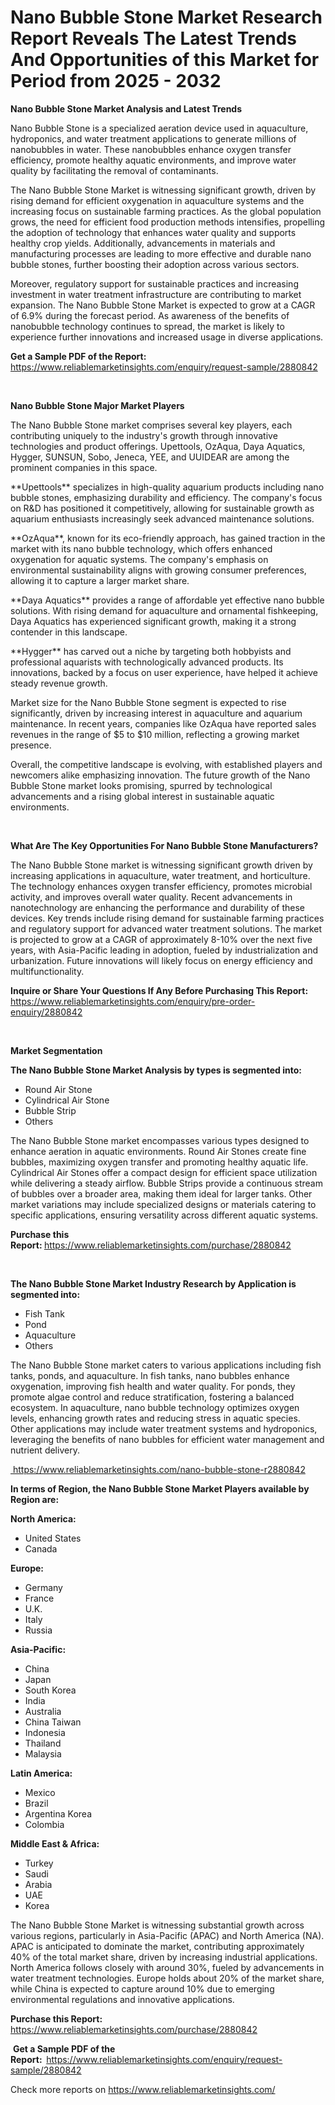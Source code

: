 <p><h1>Nano Bubble Stone Market Research Report Reveals The Latest Trends And Opportunities of this Market for Period from 2025 - 2032</h1></p><p><strong>Nano Bubble Stone Market Analysis and Latest Trends</strong></p>
<p><p>Nano Bubble Stone is a specialized aeration device used in aquaculture, hydroponics, and water treatment applications to generate millions of nanobubbles in water. These nanobubbles enhance oxygen transfer efficiency, promote healthy aquatic environments, and improve water quality by facilitating the removal of contaminants.</p><p>The Nano Bubble Stone Market is witnessing significant growth, driven by rising demand for efficient oxygenation in aquaculture systems and the increasing focus on sustainable farming practices. As the global population grows, the need for efficient food production methods intensifies, propelling the adoption of technology that enhances water quality and supports healthy crop yields. Additionally, advancements in materials and manufacturing processes are leading to more effective and durable nano bubble stones, further boosting their adoption across various sectors.</p><p>Moreover, regulatory support for sustainable practices and increasing investment in water treatment infrastructure are contributing to market expansion. The Nano Bubble Stone Market is expected to grow at a CAGR of 6.9% during the forecast period. As awareness of the benefits of nanobubble technology continues to spread, the market is likely to experience further innovations and increased usage in diverse applications.</p></p>
<p><strong>Get a Sample PDF of the Report:&nbsp;</strong> <a href="https://www.reliablemarketinsights.com/enquiry/request-sample/2880842?utm_campaign=2632&utm_medium=2&utm_source=Github&utm_content=ia&utm_term=12032025&utm_id=nano-bubble-stone">https://www.reliablemarketinsights.com/enquiry/request-sample/2880842</a></p>
<p>&nbsp;</p>
<p><strong>Nano Bubble Stone Major Market Players</strong></p>
<p><p>The Nano Bubble Stone market comprises several key players, each contributing uniquely to the industry's growth through innovative technologies and product offerings. Upettools, OzAqua, Daya Aquatics, Hygger, SUNSUN, Sobo, Jeneca, YEE, and UUIDEAR are among the prominent companies in this space.</p><p>**Upettools** specializes in high-quality aquarium products including nano bubble stones, emphasizing durability and efficiency. The company's focus on R&D has positioned it competitively, allowing for sustainable growth as aquarium enthusiasts increasingly seek advanced maintenance solutions.</p><p>**OzAqua**, known for its eco-friendly approach, has gained traction in the market with its nano bubble technology, which offers enhanced oxygenation for aquatic systems. The company's emphasis on environmental sustainability aligns with growing consumer preferences, allowing it to capture a larger market share.</p><p>**Daya Aquatics** provides a range of affordable yet effective nano bubble solutions. With rising demand for aquaculture and ornamental fishkeeping, Daya Aquatics has experienced significant growth, making it a strong contender in this landscape.</p><p>**Hygger** has carved out a niche by targeting both hobbyists and professional aquarists with technologically advanced products. Its innovations, backed by a focus on user experience, have helped it achieve steady revenue growth.</p><p>Market size for the Nano Bubble Stone segment is expected to rise significantly, driven by increasing interest in aquaculture and aquarium maintenance. In recent years, companies like OzAqua have reported sales revenues in the range of $5 to $10 million, reflecting a growing market presence.</p><p>Overall, the competitive landscape is evolving, with established players and newcomers alike emphasizing innovation. The future growth of the Nano Bubble Stone market looks promising, spurred by technological advancements and a rising global interest in sustainable aquatic environments.</p></p>
<p>&nbsp;</p>
<p><strong>What Are The Key Opportunities For Nano Bubble Stone Manufacturers?</strong></p>
<p><p>The Nano Bubble Stone market is witnessing significant growth driven by increasing applications in aquaculture, water treatment, and horticulture. The technology enhances oxygen transfer efficiency, promotes microbial activity, and improves overall water quality. Recent advancements in nanotechnology are enhancing the performance and durability of these devices. Key trends include rising demand for sustainable farming practices and regulatory support for advanced water treatment solutions. The market is projected to grow at a CAGR of approximately 8-10% over the next five years, with Asia-Pacific leading in adoption, fueled by industrialization and urbanization. Future innovations will likely focus on energy efficiency and multifunctionality.</p></p>
<p><strong>Inquire or Share Your Questions If Any Before Purchasing This Report:</strong> <a href="https://www.reliablemarketinsights.com/enquiry/pre-order-enquiry/2880842?utm_campaign=2632&utm_medium=2&utm_source=Github&utm_content=ia&utm_term=12032025&utm_id=nano-bubble-stone">https://www.reliablemarketinsights.com/enquiry/pre-order-enquiry/2880842</a></p>
<p>&nbsp;</p>
<p><strong>Market Segmentation</strong></p>
<p><strong>The Nano Bubble Stone Market Analysis by types is segmented into:</strong></p>
<p><ul><li>Round Air Stone</li><li>Cylindrical Air Stone</li><li>Bubble Strip</li><li>Others</li></ul></p>
<p><p>The Nano Bubble Stone market encompasses various types designed to enhance aeration in aquatic environments. Round Air Stones create fine bubbles, maximizing oxygen transfer and promoting healthy aquatic life. Cylindrical Air Stones offer a compact design for efficient space utilization while delivering a steady airflow. Bubble Strips provide a continuous stream of bubbles over a broader area, making them ideal for larger tanks. Other market variations may include specialized designs or materials catering to specific applications, ensuring versatility across different aquatic systems.</p></p>
<p><strong>Purchase this Report:&nbsp;</strong><a href="https://www.reliablemarketinsights.com/purchase/2880842?utm_campaign=2632&utm_medium=2&utm_source=Github&utm_content=ia&utm_term=12032025&utm_id=nano-bubble-stone">https://www.reliablemarketinsights.com/purchase/2880842</a></p>
<p>&nbsp;</p>
<p><strong>The Nano Bubble Stone Market Industry Research by Application is segmented into:</strong></p>
<p><ul><li>Fish Tank</li><li>Pond</li><li>Aquaculture</li><li>Others</li></ul></p>
<p><p>The Nano Bubble Stone market caters to various applications including fish tanks, ponds, and aquaculture. In fish tanks, nano bubbles enhance oxygenation, improving fish health and water quality. For ponds, they promote algae control and reduce stratification, fostering a balanced ecosystem. In aquaculture, nano bubble technology optimizes oxygen levels, enhancing growth rates and reducing stress in aquatic species. Other applications may include water treatment systems and hydroponics, leveraging the benefits of nano bubbles for efficient water management and nutrient delivery.</p></p>
<p><a href="https://www.reliablemarketinsights.com/nano-bubble-stone-r2880842?utm_campaign=2632&utm_medium=2&utm_source=Github&utm_content=ia&utm_term=12032025&utm_id=nano-bubble-stone">&nbsp;https://www.reliablemarketinsights.com/nano-bubble-stone-r2880842</a></p>
<p><strong>In terms of Region, the Nano Bubble Stone Market Players available by Region are:</strong></p>
<p>
    <p> <strong> North America: </strong>
        <ul>
            <li>United States</li>
            <li>Canada</li>
        </ul>
        </p> 
    <p> <strong> Europe: </strong>
        <ul>
            <li>Germany</li>
            <li>France</li>
            <li>U.K.</li>
            <li>Italy</li>
            <li>Russia</li>
        </ul>
        </p> 
    <p> <strong> Asia-Pacific: </strong>
        <ul>
            <li>China</li>
            <li>Japan</li>
            <li>South Korea</li>
            <li>India</li>
            <li>Australia</li>
            <li>China Taiwan</li>
            <li>Indonesia</li>
            <li>Thailand</li>
            <li>Malaysia</li>
        </ul>
        </p> 
    <p> <strong> Latin America: </strong>
        <ul>
            <li>Mexico</li>
            <li>Brazil</li>
            <li>Argentina Korea</li>
            <li>Colombia</li>
        </ul>
        </p> 
    <p> <strong> Middle East & Africa: </strong>
        <ul>
            <li>Turkey</li>
            <li>Saudi</li>
            <li>Arabia</li>
            <li>UAE</li>
            <li>Korea</li>
        </ul>
    </p>
    </p>
<p><p>The Nano Bubble Stone Market is witnessing substantial growth across various regions, particularly in Asia-Pacific (APAC) and North America (NA). APAC is anticipated to dominate the market, contributing approximately 40% of the total market share, driven by increasing industrial applications. North America follows closely with around 30%, fueled by advancements in water treatment technologies. Europe holds about 20% of the market share, while China is expected to capture around 10% due to emerging environmental regulations and innovative applications.</p></p>
<p><strong>Purchase this Report: </strong><a href="https://www.reliablemarketinsights.com/purchase/2880842?utm_campaign=2632&utm_medium=2&utm_source=Github&utm_content=ia&utm_term=12032025&utm_id=nano-bubble-stone">https://www.reliablemarketinsights.com/purchase/2880842</a></p>
<p>&nbsp;<strong>Get a Sample PDF of the Report:&nbsp;&nbsp;</strong><a href="https://www.reliablemarketinsights.com/enquiry/request-sample/2880842?utm_campaign=2632&utm_medium=2&utm_source=Github&utm_content=ia&utm_term=12032025&utm_id=nano-bubble-stone">https://www.reliablemarketinsights.com/enquiry/request-sample/2880842</a></p>
<p><strong></strong></p>
<p>Check more reports on <a href="https://www.reliablemarketinsights.com/?utm_campaign=2632&utm_medium=2&utm_source=Github&utm_content=ia&utm_term=12032025&utm_id=nano-bubble-stone">https://www.reliablemarketinsights.com/</a></p>